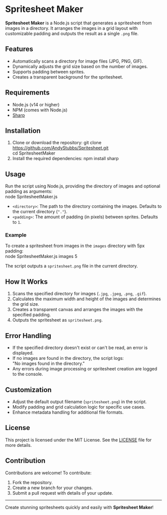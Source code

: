 # Spritesheet Maker

**Spritesheet Maker** is a Node.js script that generates a spritesheet from images in a directory. It arranges the images in a grid layout with customizable padding and outputs the result as a single `.png` file.

## Features
- Automatically scans a directory for image files (JPG, PNG, GIF).
- Dynamically adjusts the grid size based on the number of images.
- Supports padding between sprites.
- Creates a transparent background for the spritesheet.

## Requirements
- Node.js (v14 or higher)
- NPM (comes with Node.js)
- [Sharp](https://sharp.pixelplumbing.com/)

## Installation
1. Clone or download the repository:
   git clone https://github.com/AndyStubbs/Spritesheet.git  
   cd SpritesheetMaker
2. Install the required dependencies:
   npm install sharp

## Usage
Run the script using Node.js, providing the directory of images and optional padding as arguments:  
node SpritesheetMaker.js <directory> <padding>

- `<directory>`: The path to the directory containing the images. Defaults to the current directory (`"."`).
- `<padding>`: The amount of padding (in pixels) between sprites. Defaults to `1`.

### Example
To create a spritesheet from images in the `images` directory with 5px padding:  
node SpritesheetMaker.js images 5

The script outputs a `spritesheet.png` file in the current directory.

## How It Works
1. Scans the specified directory for images (`.jpg`, `.jpeg`, `.png`, `.gif`).
2. Calculates the maximum width and height of the images and determines the grid size.
3. Creates a transparent canvas and arranges the images with the specified padding.
4. Outputs the spritesheet as `spritesheet.png`.

## Error Handling
- If the specified directory doesn't exist or can't be read, an error is displayed.
- If no images are found in the directory, the script logs:  
  "No images found in the directory."
- Any errors during image processing or spritesheet creation are logged to the console.

## Customization
- Adjust the default output filename (`spritesheet.png`) in the script.
- Modify padding and grid calculation logic for specific use cases.
- Enhance metadata handling for additional file formats.

## License
This project is licensed under the MIT License. See the [LICENSE](LICENSE) file for more details.

## Contribution
Contributions are welcome! To contribute:  
1. Fork the repository.  
2. Create a new branch for your changes.  
3. Submit a pull request with details of your update.

---

Create stunning spritesheets quickly and easily with **Spritesheet Maker**!
